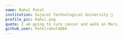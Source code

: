 ```yaml
---
name: Rahul Patel
institution: Gujarat Technological University 🚩 
profile_pic: Rahul.png 
quote: I am going to cure cancer and walk on Mars. 
github_user: Patelrahul4884
---
```

